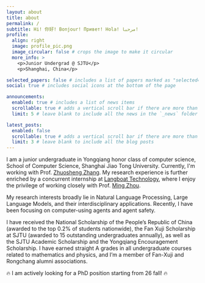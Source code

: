```yaml
---
layout: about
title: about
permalink: /
subtitle: Hi! 你好! Bonjour! Привет! Hola! مرحبا!
profile:
  align: right
  image: profile_pic.png
  image_circular: false # crops the image to make it circular
  more_info: >
    <p>Junior Undergrad @ SJTU</p>
    <p>Shanghai, China</p>

selected_papers: false # includes a list of papers marked as "selected={true}"
social: true # includes social icons at the bottom of the page

announcements:
  enabled: true # includes a list of news items
  scrollable: true # adds a vertical scroll bar if there are more than 3 news items
  limit: 5 # leave blank to include all the news in the `_news` folder

latest_posts:
  enabled: false
  scrollable: true # adds a vertical scroll bar if there are more than 3 new posts items
  limit: 3 # leave blank to include all the blog posts
---
```

I am a junior undergraduate in Yongqiang honor class of computer science, School of Computer Science, Shanghai Jiao Tong University. Currently, I'm working with Prof. [Zhuosheng Zhang](https://bcmi.sjtu.edu.cn/~zhangzs/). My research experience is further enriched by a concurrent internship at [Langboat Technology](https://www.langboat.com/en), where I enjoy the privilege of working closely with Prof. [Ming Zhou](https://scholar.google.co.jp/citations?user=a0w5c0gAAAAJ&hl=en).

My research interests broadly lie in Natural Language Processing, Large Language Models, and their interdisciplinary applications. Recently, I have been focusing on computer-using agents and agent safety.

I have received the National Scholarship of the People’s Republic of China (awarded to the top 0.2% of students nationwide), the Fan Xuji Scholarship at SJTU (awarded to 15 outstanding undergraduates annually), as well as the SJTU Academic Scholarship and the Yongqiang Encouragement Scholarship. I have earned straight A grades in all undergraduate courses related to mathematics and physics, and I’m a member of Fan-Xuji and Rongchang alumni associations.

🔥 I am actively looking for a PhD position starting from 26 fall! 🔥 
